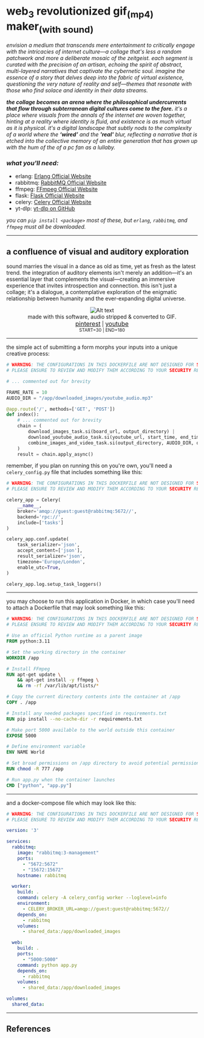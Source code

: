 
# web<sub>3</sub> revolutionized gif<sub>(mp4)</sub> maker<sub>(with sound)</sub>

*envision a medium that transcends mere entertainment to critically engage with the intricacies of internet culture—a collage that's less a random patchwork and more a deliberate mosaic of the zeitgeist. each segment is curated with the precision of an artisan, echoing the spirit of abstract, multi-layered narratives that captivate the cybernetic soul. imagine the essence of a story that delves deep into the fabric of virtual existence, questioning the very nature of reality and self—themes that resonate with those who find solace and identity in their data streams.*

***the collage becomes an arena where the philosophical undercurrents that flow through subterranean digital cultures come to the fore.*** *it's a place where visuals from the annals of the internet are woven together, hinting at a reality where identity is fluid, and existence is as much virtual as it is physical. it's a digital landscape that subtly nods to the complexity of a world where the* ***‘wired’*** *and the* ***'real'*** *blur, reflecting a narrative that is etched into the collective memory of an entire generation that has grown up with the hum of the of a pc fan as a lullaby.*

### *what you'll need:*

- erlang: [Erlang Official Website][1]
- rabbitmq: [RabbitMQ Official Website][2]
- ffmpeg: [FFmpeg Official Website][3]
- flask: [Flask Official Website][5]
- celery: [Celery Official Website][6]
- yt-dlp: [yt-dlp on GitHub][4]

*you can `pip install <package>` most of these, but `erlang`, `rabbitmq`, and `ffmpeg` must all be downloaded.*

---

## a confluence of visual and auditory exploration

sound marries the visual in a dance as old as time, yet as fresh as the latest trend. the integration of auditory elements isn't merely an addition—it's an essential layer that complements the visual—creating an immersive experience that invites introspection and connection. this isn't just a collage; it's a dialogue, a contemplative exploration of the enigmatic relationship between humanity and the ever-expanding digital universe.

<div align="center">
    <img src="filename.gif.gif" alt="Alt text" />
    <div>
        made with this software, audio stripped & converted to GIF.
    </div>
    <div>
        <a href="https://www.pinterest.com/uudablue/closet/girl-outfits/" style="font-size: medium;">pinterest</a> | <a href="https://www.youtube.com/watch?v=4zHlGkWxU4M" style="font-size: medium;">youtube</a>
    </div>
    <div style="font-size: smaller;">
        START=30 | END=180
    </div>
</div>





---

the simple act of submitting a form morphs your inputs into a unique creative process:
```python
# WARNING: THE CONFIGURATIONS IN THIS DOCKERFILE ARE NOT DESIGNED FOR SECURITY.
# PLEASE ENSURE TO REVIEW AND MODIFY THEM ACCORDING TO YOUR SECURITY REQUIREMENTS.

# ... commented out for brevity

FRAME_RATE = 10
AUDIO_DIR = "/app/downloaded_images/youtube_audio.mp3"

@app.route('/', methods=['GET', 'POST'])
def index():
    # ... commented out for brevity
    chain = (
        download_images_task.si(board_url, output_directory) |
        download_youtube_audio_task.si(youtube_url, start_time, end_time, AUDIO_DIR) |
        combine_images_and_video_task.si(output_directory, AUDIO_DIR, output_video_path, FRAME_RATE)
    )
    result = chain.apply_async()
```

remember, if you plan on running this on you're own, you'll need a `celery_config.py` file that includes something like this:
```python
# WARNING: THE CONFIGURATIONS IN THIS DOCKERFILE ARE NOT DESIGNED FOR SECURITY.
# PLEASE ENSURE TO REVIEW AND MODIFY THEM ACCORDING TO YOUR SECURITY REQUIREMENTS.

celery_app = Celery(
    __name__,
    broker='amqp://guest:guest@rabbitmq:5672//',
    backend='rpc://',
    include=['tasks']
)

celery_app.conf.update(
    task_serializer='json',
    accept_content=['json'],
    result_serializer='json',
    timezone='Europe/London',
    enable_utc=True,
)

celery_app.log.setup_task_loggers()
```
---
you may choose to run this application in Docker, in which case you'll need to attach a Dockerfile that may look something like this:
```Dockerfile
# WARNING: THE CONFIGURATIONS IN THIS DOCKERFILE ARE NOT DESIGNED FOR SECURITY.
# PLEASE ENSURE TO REVIEW AND MODIFY THEM ACCORDING TO YOUR SECURITY REQUIREMENTS.

# Use an official Python runtime as a parent image
FROM python:3.11

# Set the working directory in the container
WORKDIR /app

# Install FFmpeg
RUN apt-get update \
    && apt-get install -y ffmpeg \
    && rm -rf /var/lib/apt/lists/*

# Copy the current directory contents into the container at /app
COPY . /app

# Install any needed packages specified in requirements.txt
RUN pip install --no-cache-dir -r requirements.txt

# Make port 5000 available to the world outside this container
EXPOSE 5000

# Define environment variable
ENV NAME World

# Set broad permissions on /app directory to avoid potential permission issues
RUN chmod -R 777 /app

# Run app.py when the container launches
CMD ["python", "app.py"]
```
---
and a docker-compose file which may look like this:
```yaml
# WARNING: THE CONFIGURATIONS IN THIS DOCKERFILE ARE NOT DESIGNED FOR SECURITY.
# PLEASE ENSURE TO REVIEW AND MODIFY THEM ACCORDING TO YOUR SECURITY REQUIREMENTS.

version: '3'

services:
  rabbitmq:
    image: "rabbitmq:3-management"
    ports:
      - "5672:5672"
      - "15672:15672"
    hostname: rabbitmq

  worker:
    build: .
    command: celery -A celery_config worker --loglevel=info
    environment:
      - CELERY_BROKER_URL=amqp://guest:guest@rabbitmq:5672//
    depends_on:
      - rabbitmq
    volumes:
      - shared_data:/app/downloaded_images

  web:
    build: .
    ports:
      - "5000:5000"
    command: python app.py
    depends_on:
      - rabbitmq
    volumes:
      - shared_data:/app/downloaded_images

volumes:
  shared_data:
```
---

## References

[1]: https://www.erlang.org/
[2]: https://www.rabbitmq.com/
[3]: https://ffmpeg.org/
[4]: https://github.com/yt-dlp/yt-dlp
[5]: https://flask.palletsprojects.com/
[6]: https://docs.celeryproject.org/en/stable/
